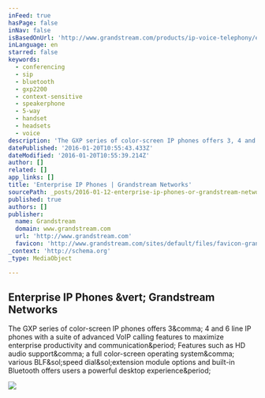 ```yaml
---
inFeed: true
hasPage: false
inNav: false
isBasedOnUrl: 'http://www.grandstream.com/products/ip-voice-telephony/enterprise-ip-phones'
inLanguage: en
starred: false
keywords:
  - conferencing
  - sip
  - bluetooth
  - gxp2200
  - context-sensitive
  - speakerphone
  - 5-way
  - handset
  - headsets
  - voice
description: 'The GXP series of color-screen IP phones offers 3, 4 and 6 line IP phones with a suite of advanced VoIP calling features to maximize enterprise productivity and communication. Features such as HD audio support, a full color-screen operating system, various BLF/speed dial/extension module options and built-in Bluetooth offers users a powerful desktop experience.'
datePublished: '2016-01-20T10:55:43.433Z'
dateModified: '2016-01-20T10:55:39.214Z'
author: []
related: []
app_links: []
title: 'Enterprise IP Phones | Grandstream Networks'
sourcePath: _posts/2016-01-12-enterprise-ip-phones-or-grandstream-networks.md
published: true
authors: []
publisher:
  name: Grandstream
  domain: www.grandstream.com
  url: 'http://www.grandstream.com'
  favicon: 'http://www.grandstream.com/sites/default/files/favicon-grandstream-v1.ico'
_context: 'http://schema.org'
_type: MediaObject

---
```

<article style=""><h1>Enterprise IP Phones &amp;vert; Grandstream Networks</h1><p>The GXP series of color-screen IP phones offers 3&amp;comma; 4 and 6 line IP phones with a suite of advanced VoIP calling features to maximize enterprise productivity and communication&amp;period; Features such as HD audio support&amp;comma; a full color-screen operating system&amp;comma; various BLF&amp;sol;speed dial&amp;sol;extension module options and built-in Bluetooth offers users a powerful desktop experience&amp;period;</p><img src="http://www.grandstream.com/sites/default/files/styles/product_270x270/public/GXP2160%20Enterprise%20IP%20Telephone.jpg?itok=y1WVrzq4" /></article>